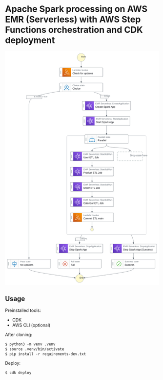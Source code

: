 
# Apache Spark processing on AWS EMR (Serverless) with AWS Step Functions orchestration and CDK deployment


![data pipeline scheme](/data_pipeline_scheme.svg)


## Usage


Preinstalled tools:
- CDK
- AWS CLI (optional)


After cloning:

```
$ python3 -m venv .venv
$ source .venv/bin/activate
$ pip install -r requirements-dev.txt
```

Deploy:

```
$ cdk deploy
```